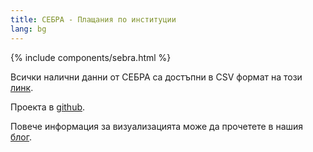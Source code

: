 ```yaml
---
title: СЕБРА - Плащания по институции
lang: bg
---
```

{% include components/sebra.html %}

Всички налични данни от СЕБРА са достъпни в CSV формат на този [линк](https://docs.google.com/spreadsheets/d/1VoB4dIH2Y2x2O-eH0ivNmBUYCcT-1NR6T5h8eWkE33Y/gviz/tq?tqx=out:csv&gid=1639699984).

Проекта в [github](https://github.com/data-for-good-bg/sebra-scrape).

Повече информация за визуализацията може да прочетете в нашия [блог](https://data-for-good.bg/blog/sebra-visualization-bg).
